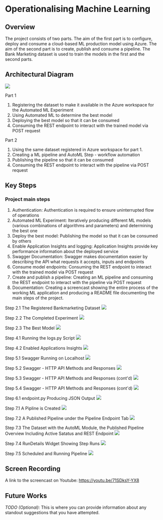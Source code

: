 # Operationalising Machine Learning

## Overview
The project consists of two parts. The aim of the first part is to configure, deploy and consume a cloud-based ML production model using Azure. The aim of the second part is to create, publish and consume a pipeline. The Bank Marketing dataset is used to train the models in the first and the second parts.


## Architectural Diagram

![](Images/Diagram.JPG)

Part 1
1. Registering the dataset to make it available in the Azure workspace for the Automated ML Experiment
2. Using Automated ML to determine the best model
3. Deploying the best model so that it can be consumed
4. Consuming the REST endpoint to interact with the trained model via POST request

Part 2
1. Using the same dataset registered in Azure workspace for part 1.
2. Creating a ML pipeline and AutoML Step - workflow automation
3. Publishing the pipeline so that it can be consumed
4. Consuming the REST endpoint to interact with the pipeline via POST request


## Key Steps

### Project main steps
1.	Authentication: Authentication is required to ensure uninterrupted flow of operations
2.	Automated ML Experiment: Iteratively producing different ML models (various combinations of algorithms and parameters) and determining the best one
3.	Deploy the best model: Publishing the model so that it can be consumed by others
4.	Enable Application Insights and logging: Application Insights provide key performance information about the deployed service
5.	Swagger Documentation: Swagger makes documentation easier by describing the API what requests it accepts, inputs and endpoints  
6.	Consume model endpoints: Consuming the REST endpoint to interact with the trained model via POST request
7.	Create and publish a pipeline: Creating an ML pipeline and consuming the REST endpoint to interact with the pipeline via POST request
8.	Documentation: Creating a screencast showing the entire process of the working ML application and producing a README file documenting the main steps of the project. 

Step 2.1 The Registered Bankmarketing Dataset
![](Images/Step2.1-Registered%20Dataset.JPG)

Step 2.2 The Completed Experiment
![](Images/Step2.2%20-Completed%20Experiment.JPG)

Step 2.3 The Best Model
![](Images/Step2.3%20-%20Best%20Model.JPG)

Step 4.1 Running the logs.py Script
![](Images/Step4.1%20-%20logs.JPG)

Step 4.2 Enabled Applications Insights
![](Images/Step4.2%20-%20enabled%20Application%20Insights.JPG)

Step 5.1 Swagger Running on Localhost
![](Images/Step5.1%20-%20Swagger%20runs%20on%20localhost.JPG)

Step 5.2 Swagger - HTTP API Methods and Responses
![](Images/Step5.2%20-%20Swagger%20-%20HTTP%20API%20methods%20and%20responses.JPG)

Step 5.3 Swagger - HTTP API Methods and Responses (cont'd)
![](Images/Step5.3%20-%20Swagger%20-%20HTTP%20API%20Methods%20and%20responses.JPG)

Step 5.4 Swagger - HTTP API Methods and Responses (cont'd)
![](Images/Step5.4%20-%20Swagger%20-%20HTTP%20API%20methods%20and%20responces.JPG)

Step 6.1 endpoint.py Producing JSON Output
![](Images/Step6.1%20-%20endpoint.py%20producing%20JSON%20output.JPG)

Step 7.1 A Pipline is Created
![](Images/Step7.1%20-%20pipeline%20created.JPG)

Step 7.2 A Published Pipeline under the Pipeline Endpoint Tab
![](Images/step7.3%20-%20pipeline%20endpoint.JPG)

Step 7.3 The Dataset with the AutoML Module, the Published Pipeline Overview Including Active Satatus and REST Endpoint 
![](Images/Step7.4%20Dataset%20with%20AutoML%20module%20and%20the%20published%20pipeline%20overview.JPG)

Step 7.4 RunDetails Widget Showing Step Runs 
![](Images/Step7.5_RunDetail_swidget_showing_step_runs.JPG)

Step 7.5 Scheduled and Running Pipeline 
![](Images/Step7.6%20-%20Scheduled%20and%20running%20pipeline.JPG)


## Screen Recording
A link to the screencast on Youtube:
https://youtu.be/71SDksY-YX8



## Future Works
*TODO (Optional):* This is where you can provide information about any standout suggestions that you have attempted.
